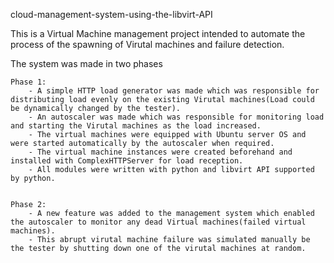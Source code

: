 cloud-management-system-using-the-libvirt-API

This is a Virtual Machine management project intended to automate the process of the spawning of Virutal machines and failure detection.

The system was made in two phases
	
	Phase 1:
		- A simple HTTP load generator was made which was responsible for distributing load evenly on the existing Virutal machines(Load could be dynamically changed by the tester).
		- An autoscaler was made which was responsible for monitoring load and starting the Virutal machines as the load increased.
		- The virtual machines were equipped with Ubuntu server OS and were started automatically by the autoscaler when required.
		- The virtual machine instances were created beforehand and installed with ComplexHTTPServer for load reception. 
		- All modules were written with python and libvirt API supported by python.


	Phase 2:
		- A new feature was added to the management system which enabled the autoscaler to monitor any dead Virtual machines(failed virtual machines).
		- This abrupt virutal machine failure was simulated manually be the tester by shutting down one of the virutal machines at random.
